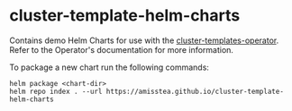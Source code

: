 # cluster-template-helm-charts
Contains demo Helm Charts for use with the
[cluster-templates-operator](https://github.com/stolostron/cluster-templates-operator/).
Refer to the Operator's documentation for more information.

To package a new chart run the following commands:

```shell
helm package <chart-dir>
helm repo index . --url https://amisstea.github.io/cluster-template-helm-charts
```